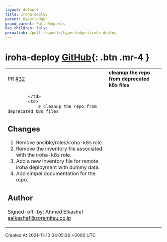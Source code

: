 ```yaml
---
layout: default
title: iroha-deploy
parent: Hyperledger
grand_parent: Pull Requests
has_children: false
permalink: /pull-requests/hyperledger/iroha-deploy
---
```


# iroha-deploy <span class="fs-3 right-align">[GitHub](https://github.com/hyperledger/iroha-deploy){: .btn .mr-4 }</span>


<div>
    <table>
        <tr>
            <td>
                PR <a href="https://github.com/hyperledger/iroha-deploy/pull/32" class=".btn">#32</a>
            </td>
            <td>
                <b>
                    cleanup the repo from deprecated k8s files
                </b>
            </td>
        </tr>
        <tr>
            <td>
                
            </td>
            <td>
                # Cleanup the repo from deprecated k8s files

## Changes

1. Remove ansible/roles/iroha-k8s role.
2. Remove the inventory file associated with the iroha-k8s role.
3. Add a new inventory file for remote iroha deployment with dummy data.
4. Add simpel documentation for the repo.

## Author

Signed-off-by: Ahmed Elkashef <aelkashef@soramitsu.co.jp>
            </td>
        </tr>
    </table>
    <div class="right-align">
        Created At 2021-11-10 04:05:36 +0000 UTC
    </div>
</div>

